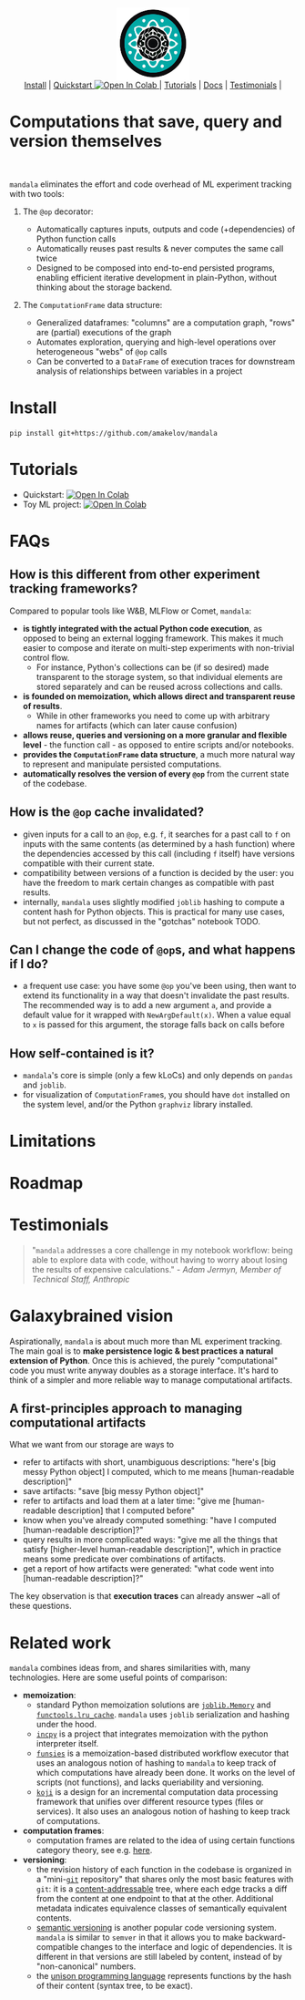 <div align="center">
  <br>
    <img src="assets/logo-no-background.png" height=128 alt="logo" align="center">
  <br>
<a href="#install">Install</a> |
<a href="https://colab.research.google.com/github/amakelov/mandala/blob/master/tutorials/hello.ipynb"> Quickstart 
  <img src="https://colab.research.google.com/assets/colab-badge.svg" alt="Open In Colab"/>
</a> | 
<a href="#tutorials">Tutorials</a> |
<a href="https://amakelov.github.io/mandala/">Docs</a> |
<a href="#testimonials">Testimonials</a> |
</div>

# Computations that save, query and version themselves

<br>

`mandala` eliminates the effort and code overhead of ML experiment tracking with
two tools:

1. The `@op` decorator:
    - Automatically captures inputs, outputs and code (+dependencies) of Python function calls
    - Automatically reuses past results & never computes the same call twice
    - Designed to be composed into end-to-end persisted programs, enabling
    efficient iterative development in plain-Python, without thinking about the
    storage backend.

2. The `ComputationFrame` data structure:
    - Generalized dataframes: "columns" are a computation graph, "rows" are
    (partial) executions of the graph
    - Automates exploration, querying and high-level operations over
    heterogeneous "webs" of `@op` calls
    - Can be converted to a `DataFrame` of execution traces for downstream
    analysis of relationships between variables in a project

# Install
```
pip install git+https://github.com/amakelov/mandala
```

# Tutorials 
- Quickstart: <a href="https://colab.research.google.com/github/amakelov/mandala/blob/master/tutorials/hello.ipynb"> 
  <img src="https://colab.research.google.com/assets/colab-badge.svg" alt="Open In Colab"/> </a>
- Toy ML project: <a href="https://colab.research.google.com/github/amakelov/mandala/blob/master/tutorials/ml.ipynb"> 
  <img src="https://colab.research.google.com/assets/colab-badge.svg" alt="Open In Colab"/> </a>

# FAQs

## How is this different from other experiment tracking frameworks?
Compared to popular tools like W&B, MLFlow or Comet, `mandala`:
- **is tightly integrated with the actual Python code execution**, as
opposed to being an external logging framework. This makes it much easier to
compose and iterate on multi-step experiments with non-trivial control flow.
    - For instance, Python's collections can be (if so desired) made
    transparent to the storage system, so that individual elements are
    stored separately and can be reused across collections and calls.
- **is founded on memoization, which allows direct and transparent reuse of
results**. 
    - While in other frameworks you need to come up with arbitrary names
for artifacts (which can later cause confusion)
- **allows reuse, queries and versioning on a more granular and flexible
level** - the function call - as opposed to entire scripts and/or notebooks.
- **provides the `ComputationFrame` data structure**, a much more natural way to
represent and manipulate persisted computations.
- **automatically resolves the version of every `@op`** from the current state
of the codebase.

## How is the `@op` cache invalidated?
- given inputs for a call to an `@op`, e.g. `f`, it searches for a past call
to `f` on inputs with the same contents (as determined by a hash function) where the dependencies accessed by this call (including `f`
itself) have versions compatible with their current state.
- compatibility between versions of a function is decided by the user: you
have the freedom to mark certain changes as compatible with past results.
- internally, `mandala` uses slightly modified `joblib` hashing to compute a
content hash for Python objects. This is practical for many use cases, but
not perfect, as discussed in the "gotchas" notebook TODO.

## Can I change the code of `@op`s, and what happens if I do?
- a frequent use case: you have some `@op` you've been using, then want to
extend its functionality in a way that doesn't invalidate the past results.
The recommended way is to add a new argument `a`, and provide a default
value for it wrapped with `NewArgDefault(x)`. When a value equal to `x` is
passed for this argument, the storage falls back on calls before 

## How self-contained is it?
- `mandala`'s core is simple (only a few kLoCs) and only depends on `pandas`
and `joblib`. 
- for visualization of `ComputationFrame`s, you should have `dot` installed
on the system level, and/or the Python `graphviz` library installed.

# Limitations

# Roadmap

# Testimonials

> "`mandala` addresses a core challenge in my notebook workflow: being able to
> explore data with code, without having to worry about losing the results of
> expensive calculations." - *Adam Jermyn, Member of Technical Staff, Anthropic*

# Galaxybrained vision
Aspirationally, `mandala` is about much more than ML experiment tracking. The
main goal is to **make persistence logic & best practices a natural extension of Python**.
Once this is achieved, the purely "computational" code you must write anyway
doubles as a storage interface. It's hard to think of a simpler and more
reliable way to manage computational artifacts.

## A first-principles approach to managing computational artifacts
What we want from our storage are ways to
- refer to artifacts with short, unambiguous descriptions: "here's [big messy Python object] I computed, which to me
means [human-readable description]"
- save artifacts: "save [big messy Python object]"
- refer to artifacts and load them at a later time: "give me [human-readable description] that I computed before"
- know when you've already computed something: "have I computed [human-readable description]?"
- query results in more complicated ways: "give me all the things that satisfy
[higher-level human-readable description]", which in practice means some
predicate over combinations of artifacts.
- get a report of how artifacts were generated: "what code went into [human-readable description]?"

The key observation is that **execution traces** can already answer ~all of
these questions.

# Related work
`mandala` combines ideas from, and shares similarities with, many technologies.
Here are some useful points of comparison:
- **memoization**: 
  - standard Python memoization solutions are [`joblib.Memory`](https://joblib.readthedocs.io/en/latest/generated/joblib.Memory.html)
  and
  [`functools.lru_cache`](https://docs.python.org/3/library/functools.html#functools.lru_cache).
  `mandala` uses `joblib` serialization and hashing under the hood.
  - [`incpy`](https://github.com/pajju/IncPy) is a project that integrates
    memoization with the python interpreter itself. 
  - [`funsies`](https://github.com/aspuru-guzik-group/funsies) is a
    memoization-based distributed workflow executor that uses an analogous notion
    of hashing to `mandala` to keep track of which computations have already been done. It
    works on the level of scripts (not functions), and lacks queriability and
    versioning.
  - [`koji`](https://arxiv.org/abs/1901.01908) is a design for an incremental
    computation data processing framework that unifies over different resource
    types (files or services). It also uses an analogous notion of hashing to
    keep track of computations. 
- **computation frames**:
  - computation frames are related to the idea of using certain functions   category theory, see e.g.
    [here](https://blog.algebraicjulia.org/post/2020/12/cset-conjunctive-queries/). 
- **versioning**:
  - the revision history of each function in the codebase is organized in a "mini-[`git`](https://git-scm.com/) repository" that shares only the most basic
    features with `git`: it is a
    [content-addressable](https://en.wikipedia.org/wiki/Content-addressable_storage)
    tree, where each edge tracks a diff from the content at one endpoint to that
    at the other. Additional metadata indicates equivalence classes of
    semantically equivalent contents.
  - [semantic versioning](https://semver.org/) is another popular code
    versioning system. `mandala` is similar to `semver` in that it allows you to
    make backward-compatible changes to the interface and logic of dependencies.
    It is different in that versions are still labeled by content, instead of by
    "non-canonical" numbers.
  - the [unison programming language](https://www.unison-lang.org/learn/the-big-idea/) represents
    functions by the hash of their content (syntax tree, to be exact).

